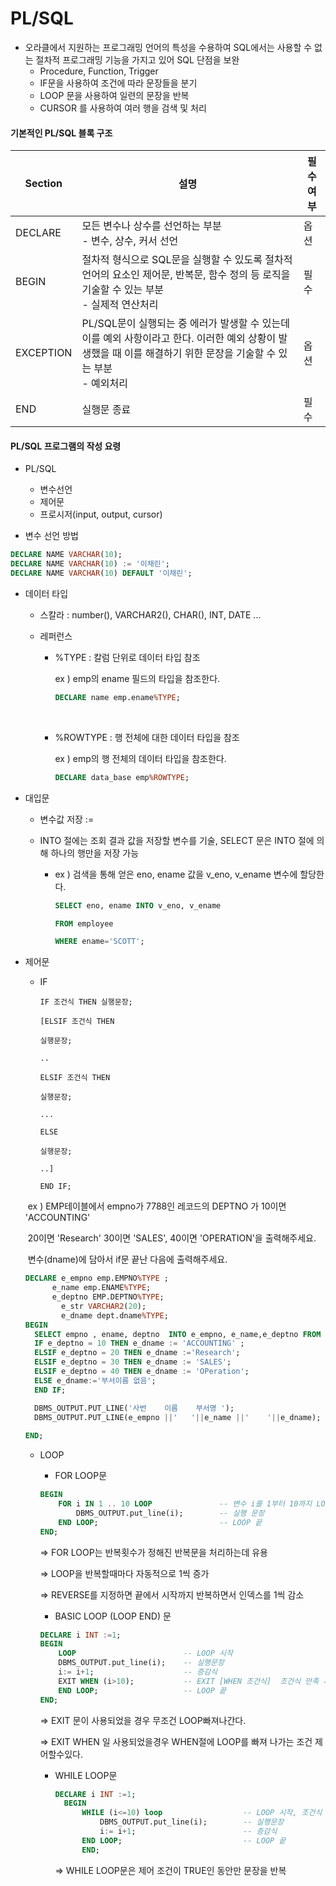 # PL/SQL

- 오라클에서 지원하는 프로그래밍 언어의 특성을 수용하여 SQL에서는 사용할 수 없는 절차적 프로그래밍 기능을 가지고 있어 SQL 단점을 보완 
  - Procedure, Function, Trigger
  - IF문을 사용하여 조건에 따라 문장들을 분기
  - LOOP 문을 사용하여 일련의 문장을 반복
  - CURSOR 를 사용하여 여러 행을 검색 및 처리



#### 기본적인 PL/SQL 블록 구조

| Section   | 설명                                                         | 필수여부 |
| --------- | ------------------------------------------------------------ | -------- |
| DECLARE   | 모든 변수나 상수를 선언하는 부분<br /> - 변수, 상수, 커서 선언 | 옵션     |
| BEGIN     | 절차적 형식으로 SQL문을 실행할 수 있도록 절차적 언어의 요소인 제어문, 반복문, 함수 정의 등 로직을 기술할 수 있는 부분<br /> - 실제적 연산처리 | 필수     |
| EXCEPTION | PL/SQL문이 실행되는 중 에러가 발생할 수 있는데 이를 예외 사항이라고 한다. 이러한 예외 상황이 발생했을 때 이를 해결하기 위한 문장을 기술할 수 있는 부분<br /> - 예외처리 | 옵션     |
| END       | 실행문 종료                                                  | 필수     |



#### PL/SQL 프로그램의 작성 요령

- PL/SQL
  - 변수선언
  - 제어문
  - 프로시저(input, output, cursor)



- 변수 선언 방법

```sql
DECLARE NAME VARCHAR(10);
DECLARE NAME VARCHAR(10) := '이채린';
DECLARE NAME VARCHAR(10) DEFAULT '이채린';
```



- 데이터 타입

  - 스칼라 : number(), VARCHAR2(), CHAR(), INT, DATE ...

  - 레퍼런스

    - %TYPE : 칼럼 단위로 데이터 타입 참조

      ex ) emp의 ename 필드의 타입을 참조한다. 

      ```sql
      DECLARE name emp.ename%TYPE;
      ```

      ​	   

    - %ROWTYPE : 행 전체에 대한 데이터 타입을 참조

      ex ) emp의 행 전체의 데이터 타입을 참조한다.

      ```sql
      DECLARE data_base emp%ROWTYPE;
      ```

  

- 대입문

  - 변수값 저장 :=

  - INTO 절에는 조회 결과 값을 저장할 변수를 기술, SELECT 문은 INTO 절에 의해 하나의 행만을 저장 가능 

    - ex ) 검색을 통해 얻은 eno, ename 값을 v_eno, v_ename 변수에 할당한다. 

      ```sql
      SELECT eno, ename INTO v_eno, v_ename	
      
      FROM employee
      
      WHERE ename='SCOTT';
      ```



- 제어문

  - IF

    ```
    IF 조건식 THEN 실행문장;
    
    [ELSIF 조건식 THEN 
    
    실행문장;
    
    ..
    
    ELSIF 조건식 THEN 
    
    실행문장;
    
    ...
    
    ELSE 
    
    실행문장;
    
    ..]
    
    END IF;
    ```

    

  

  ​		ex )  EMP테이블에서 empno가 7788인 레코드의 DEPTNO 가 10이면 'ACCOUNTING' 

  ​				20이면 'Research' 30이면 'SALES', 40이면 'OPERATION'을 출력해주세요.

  ​				변수(dname)에 담아서 if문 끝난 다음에 출력해주세요.

  ```sql
  DECLARE e_empno emp.EMPNO%TYPE ; 
  		e_name emp.ENAME%TYPE;
  		e_deptno EMP.DEPTNO%TYPE;
          e_str VARCHAR2(20);
          e_dname dept.dname%TYPE;            
  BEGIN
  	SELECT empno , ename, deptno  INTO e_empno, e_name,e_deptno FROM EMP WHERE empno='7788';
  	IF e_deptno = 10 THEN e_dname := 'ACCOUNTING' ;
  	ELSIF e_deptno = 20 THEN e_dname :='Research';
  	ELSIF e_deptno = 30 THEN e_dname := 'SALES';
  	ELSIF e_deptno = 40 THEN e_dname := 'OPeration';
  	ELSE e_dname:='부서이름 없음';
  	END IF;
  
  	DBMS_OUTPUT.PUT_LINE('사번    이름    부서명 '); 
  	DBMS_OUTPUT.PUT_LINE(e_empno ||'   '||e_name ||'    '||e_dname);
  	
  END;
  ```

  

  

  - LOOP

    - FOR LOOP문 

    ```sql
    BEGIN
    	FOR i IN 1 .. 10 LOOP				-- 변수 i를 1부터 10까지 LOOP 반복 
    		DBMS_OUTPUT.put_line(i);		-- 실행 문장
        END LOOP;							-- LOOP 끝 
    END;
    ```

    => FOR LOOP는 반복횟수가 정해진 반복문을 처리하는데 유용

    => LOOP을 반복할때마다 자동적으로 1씩 증가 

    => REVERSE를 지정하면 끝에서 시작까지 반복하면서 인덱스를 1씩 감소

    

    

    - BASIC LOOP (LOOP END) 문 

    ```SQL
    DECLARE i INT :=1;
    BEGIN
    	LOOP						-- LOOP 시작
    	DBMS_OUTPUT.put_line(i);	-- 실행문장
    	i:= i+1;					-- 증감식
    	EXIT WHEN (i>10);			-- EXIT [WHEN 조건식]	조건식 만족 시 LOOP 빠져나감
        END LOOP;					-- LOOP 끝
    END;
    ```

    => EXIT 문이 사용되었을 경우 무조건 LOOP빠져나간다.

    => EXIT WHEN 일  사용되었을경우 WHEN절에 LOOP를 빠져 나가는 조건 제어할수있다.

    

    

    - WHILE LOOP문

      ```SQL
      DECLARE i INT :=1;
      	BEGIN
      		WHILE (i<=10) loop					-- LOOP 시작, 조건식
      			DBMS_OUTPUT.put_line(i);		-- 실행문장
              	i:= i+1;						-- 증감식
           	END LOOP;							-- LOOP 끝
        	END;
      ```

      => WHILE LOOP문은 제어 조건이 TRUE인 동안만 문장을 반복
